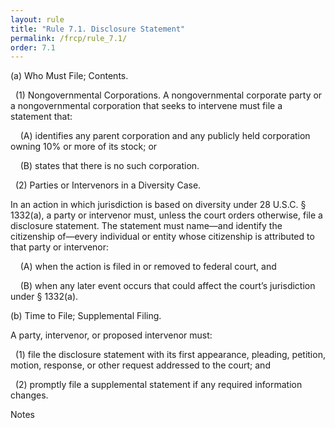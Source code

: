 ```yaml
---
layout: rule
title: "Rule 7.1. Disclosure Statement"
permalink: /frcp/rule_7.1/
order: 7.1
---
```


(a) Who Must File; Contents.


&nbsp;&nbsp;(1) Nongovernmental Corporations. A nongovernmental corporate party or a nongovernmental corporation that seeks to intervene must file a statement that:


&nbsp;&nbsp;&nbsp;&nbsp;(A) identifies any parent corporation and any publicly held corporation owning 10% or more of its stock; or


&nbsp;&nbsp;&nbsp;&nbsp;(B) states that there is no such corporation.


&nbsp;&nbsp;(2) Parties or Intervenors in a Diversity Case.


In an action in which jurisdiction is based on diversity under 28 U.S.C. § 1332(a), a party or intervenor must, unless the court orders otherwise, file a disclosure statement. The statement must name—and identify the citizenship of—every individual or entity whose citizenship is attributed to that party or intervenor:


&nbsp;&nbsp;&nbsp;&nbsp;(A) when the action is filed in or removed to federal court, and


&nbsp;&nbsp;&nbsp;&nbsp;(B) when any later event occurs that could affect the court’s jurisdiction under § 1332(a).


(b) Time to File; Supplemental Filing.


A party, intervenor, or proposed intervenor must:


&nbsp;&nbsp;(1) file the disclosure statement with its first appearance, pleading, petition, motion, response, or other request addressed to the court; and


&nbsp;&nbsp;(2) promptly file a supplemental statement if any required information changes.


Notes

